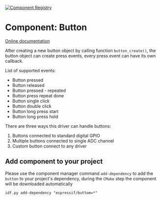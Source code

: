 [![Component Registry](https://components.espressif.com/components/espressif/button/badge.svg)](https://components.espressif.com/components/espressif/button)

# Component: Button
[Online documentation](https://docs.espressif.com/projects/espressif-esp-iot-solution/en/latest/input_device/button.html)

After creating a new button object by calling function `button_create()`, the button object can create press events, every press event can have its own callback.

List of supported events:
 * Button pressed
 * Button released
 * Button pressed - repeated
 * Button press repeat done
 * Button single click
 * Button double click
 * Button long press start
 * Button long press hold

There are three ways this driver can handle buttons:
1. Buttons connected to standard digital GPIO
2. Multiple buttons connected to single ADC channel
3. Custom button connect to any driver

## Add component to your project

Please use the component manager command `add-dependency` to add the `button` to your project's dependency, during the `CMake` step the component will be downloaded automatically

```
idf.py add-dependency "espressif/buttom=*"
```